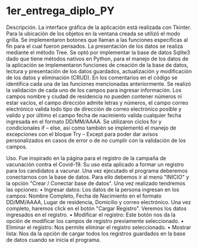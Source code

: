 # 1er_entrega_diplo_PY

Descripción.
La interface gráfica de la aplicación está realizada con Tkinter. Para la ubicación de los objetos en la ventana creada se utilizó el modo grilla. Se implementaron botones que llaman a las funciones específicas al fin para el cual fueron pensados. La presentación de los datos se realiza mediante el método Tree.
Se optó por implementar la base de datos Sqlite3 dado que tiene métodos nativos en Python, para el manejo de los datos de la aplicación se implementaron funciones de creación de la base de datos, lectura y presentación de los datos guardados, actualización y modificación de los datos y eliminación (CRUD). En los comentarios en el código se identifica cada una de las funciones mencionadas anteriormente.
Se realizó la validación de cada uno de los campos para ingresar información. Los campos nombre y ciudad de residencia no pueden contener números ni estar vacíos, el campo dirección admite letras y números, el campo correo electrónico valida todo tipo de dirección de correo electrónico posible y valido y por último el campo fecha de nacimiento valida cualquier fecha ingresada en el formato DD/MM/AAAA.
Se utilizaron ciclos for y condicionales if – else, así como también se implementó el manejo de excepciones con el bloque Try – Except para poder dar avisos personalizados en casos de error o de no cumplir con la validación de los campos.

Uso.
 Fue inspirado en la página para el registro de la campaña de vacunación contra el Covid-19. Su uso esta aplicado a formar un registro para los candidatos a vacunar. 
Una vez ejecutado el programa deberemos conectarnos con la base de datos. Para ello debemos ir al menú "INICIO" y la opción "Crear / Conectar base de datos". Una vez realizado tendremos las opciones:
  •	Ingresar datos: Los datos de la persona ingresan en los campos: Nombre Completo, Fecha de Nacimiento en el formato DD/MM/AAAA, Lugar de residencia, Domicilio y correo electrónico. Una vez completo, haremos click en el botón "Cargar Registro". Veremos los datos ingresados en el registro. 
  •	Modificar el registro: Este botón nos da la opción de modificar los campos de registro previamente seleccionado.
  •	Eliminar el registro: Nos permite eliminar el registro seleccionado.
  •	Mostrar lista: Nos da la opción de cargar todos los registros guardados en la base de datos cuando se inicia el programa.
